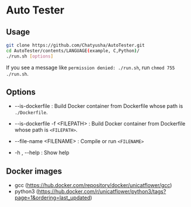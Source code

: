 # Auto Tester

## Usage

```sh
git clone https://github.com/Chatyusha/AutoTester.git
cd AutoTester/contents/LANGUAGE(example, C,Python)/
./run.sh [options]
```

If you see a message like `permission denied: ./run.sh`, run `chmod 755 ./run.sh`.

## Options

- --is-dockerfile  : Build Docker container from Dockerfile whose path is `./Dockerfile`.

- --is-dockerfile -f \<FILEPATH\>  : Build Docker container from Dockerfile whose path is `<FILEPATH>`.

- --file-name \<FILENAME\>  : Compile or run `<FILENAME>`

- -h , --help  : Show help

## Docker images

- gcc (https://hub.docker.com/repository/docker/unicatflower/gcc)
- python3 (https://hub.docker.com/r/unicatflower/python3/tags?page=1&ordering=last_updated)
